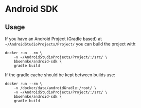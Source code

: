 Android SDK
===========

Usage
-----

If you have an Android Project (Gradle based) at 
```~/AndroidStudioProjects/Project/``` you can build the project with:

```
docker run --rm \
    -v ~/AndroidStudioProjects/Project/:/src/ \
    bboehmke/android-sdk \
    gradle build
```

If the gradle cache should be kept between builds use:
```
docker run --rm \
    -v /docker/data/androidGradle:/root/ \
    -v ~/AndroidStudioProjects/Project/:/src/ \
    bboehmke/android-sdk \
    gradle build
```
